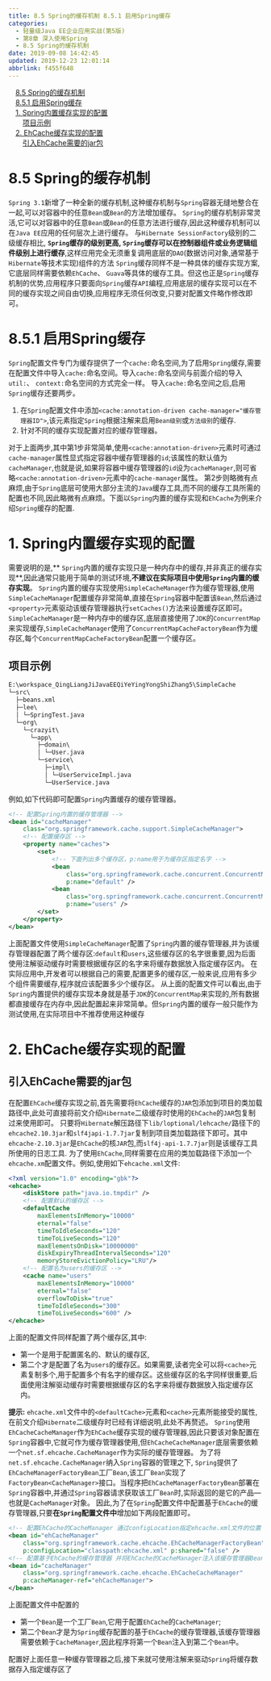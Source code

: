 ```yaml
---
title: 8.5 Spring的缓存机制 8.5.1 启用Spring缓存
categories: 
  - 轻量级Java EE企业应用实战(第5版)
  - 第8章 深入使用Spring
  - 8.5 Spring的缓存机制
date: 2019-09-08 14:42:45
updated: 2019-12-23 12:01:14
abbrlink: f455f648
---
```

<div id='my_toc'><a href="/JavaReadingNotes/f455f648/#8-5-Spring的缓存机制" class="header_1">8.5 Spring的缓存机制</a>&nbsp;<br><a href="/JavaReadingNotes/f455f648/#8-5-1-启用Spring缓存" class="header_1">8.5.1 启用Spring缓存</a>&nbsp;<br><a href="/JavaReadingNotes/f455f648/#1-Spring内置缓存实现的配置" class="header_1">1. Spring内置缓存实现的配置</a>&nbsp;<br><a href="/JavaReadingNotes/f455f648/#项目示例" class="header_2">项目示例</a>&nbsp;<br><a href="/JavaReadingNotes/f455f648/#2-EhCache缓存实现的配置" class="header_1">2. EhCache缓存实现的配置</a>&nbsp;<br><a href="/JavaReadingNotes/f455f648/#引入EhCache需要的jar包" class="header_2">引入EhCache需要的jar包</a>&nbsp;<br></div>
<style>.header_1{margin-left: 1em;}.header_2{margin-left: 2em;}.header_3{margin-left: 3em;}.header_4{margin-left: 4em;}.header_5{margin-left: 5em;}.header_6{margin-left: 6em;}</style>
<!--more-->
<script>if (navigator.platform.search('arm')==-1){document.getElementById('my_toc').style.display = 'none';}var e,p = document.getElementsByTagName('p');while (p.length>0) {e = p[0];e.parentElement.removeChild(e);}</script>

<!--end-->
<!--SSTStart-->
# 8.5 Spring的缓存机制 #
<!--replace:ehcache=E H cache-->

`Spring 3.1`新增了一种全新的缓存机制,这种缓存机制与`Spring`容器无缝地整合在一起,可以对容器中的任意`Bean`或`Bean`的方法增加缓存。 `Spring`的缓存机制非常灵活,它可以对容器中的仼意`Bean`或`Bean`的任意方法进行缓存,因此这种缓存机制可以在`Java EE`应用的任何层次上进行缓存。
与`Hibernate SessionFactory`级别的二级缓存相比, **`Spring`缓存的级别更高, `Spring`缓存可以在控制器组件或业务逻辑组件级别上进行缓存**,这样应用完全无须重复调用底层的`DAO`(数据访问对象,通常基于`Hibernate`等技术实现)组件的方法
`Spring`缓存同样不是一种具体的缓存实现方案,它底层同样需要依赖`EhCache`、 `Guava`等具体的缓存工具。但这也正是`Spring`缓存机制的优势,应用程序只要面向`Spring`缓存`API`编程,应用底层的缓存实现可以在不同的缓存实现之间自由切换,应用程序无须任何改变,只要对配置文件略作修改即可。
# 8.5.1 启用Spring缓存 #
`Spring`配置文件专门为缓存提供了一个`cache:`命名空间,为了启用`Spring`缓存,需要在配置文件中导入`cache:`命名空间。导入`cache:`命名空间与前面介绍的导入`util:`、 `context:`命名空间的方式完全一样。
导入`cache:`命名空间之后,启用`Spring`缓存还要两步。
1. 在`Spring`配置文件中添加`<cache:annotation-driven cache-manager="缓存管理器ID">`,该元素指定`Spring`根据注解来启用`Bean级别`或`方法级别`的缓存.
2. 针对不同的缓存实现配置对应的缓存管理器。

对于上面两步,其中第1步非常简单,使用`<cache:annotation-driven>`元素时可通过`cache-manager`属性显式指定容器中缓存管理器的`id`;该属性的默认值为`cacheManager`,也就是说,如果将容器中缓存管理器的`id`设为`cacheManager`,则可省略`<cache:annotation-driven>`元素中的`cache-manager`属性。
第2步则略微有点麻烦,由于`Spring`底层可使用大部分主流的`Java`缓存工具,而不同的缓存工具所需的配置也不同,因此略微有点麻烦。下面以`Spring`内置的缓存实现和`EhCache`为例来介绍`Spring`缓存的配置.

# 1. Spring内置缓存实现的配置 #
需要说明的是,** `Spring`内置的缓存实现只是一种内存中的缓存,并非真正的缓存实现**,因此通常只能用于简单的测试环境,**不建议在实际项目中使用`Spring`内置的缓存实现**。
`Spring`内置的缓存实现使用`SimpleCacheManager`作为缓存管理器,使用`SimpleCacheManager`配置缓存非常简单,直接在`Spring`容器中配置该`Bean`,然后通过`<property>`元素驱动该缓存管理器执行`setCaches()`方法来设置缓存区即可。
`SimpleCacheManager`是一种内存中的缓存区,底层直接使用了`JDK`的`ConcurrentMap`来实现缓存,`SimpleCacheManager`使用了`ConcurrentMapCacheFactoryBean`作为缓存区,每个`ConcurrentMapCacheFactoryBean`配置一个缓存区。
## 项目示例 ##
```cmd
E:\workspace_QingLiangJiJavaEEQiYeYingYongShiZhang5\SimpleCache
└─src\
  ├─beans.xml
  ├─lee\
  │ └─SpringTest.java
  └─org\
    └─crazyit\
      └─app\
        ├─domain\
        │ └─User.java
        └─service\
          ├─impl\
          │ └─UserServiceImpl.java
          └─UserService.java
```
例如,如下代码即可配置`Spring`内置缓存的缓存管理器。
```xml
<!-- 配置Spring内置的缓存管理器 -->
<bean id="cacheManager"
    class="org.springframework.cache.support.SimpleCacheManager">
    <!-- 配置缓存区 -->
    <property name="caches">
        <set>
            <!-- 下面列出多个缓存区，p:name用于为缓存区指定名字 -->
            <bean
                class="org.springframework.cache.concurrent.ConcurrentMapCacheFactoryBean"
                p:name="default" />
            <bean
                class="org.springframework.cache.concurrent.ConcurrentMapCacheFactoryBean"
                p:name="users" />
        </set>
    </property>
</bean>
```
上面配置文件使用`SimpleCacheManager`配置了`Spring`内置的缓存管理器,并为该缓存管理器配置了两个缓存区:`default`和`users`,这些缓存区的名字很重要,因为后面使用注解驱动缓存时需要根据缓存区的名字来将缓存数据放入指定缓存区内。
在实际应用中,开发者可以根据自己的需要,配置更多的缓存区,一般来说,应用有多少个组件需要缓存,程序就应该配置多少个缓存区。
从上面的配置文件可以看出,由于`Spring`内置提供的缓存实现本身就是基于`JDK`的`ConcurrentMap`来实现的,所有数据都直接缓存在内存中,因此配置起来非常简单。但`Spring`内置的缓存一般只能作为测试使用,在实际项目中不推荐使用这种缓存

# 2. EhCache缓存实现的配置 #
## 引入EhCache需要的jar包 ##
在配置`EhCache`缓存实现之前,首先需要将`EhCache`缓存的`JAR`包添加到项目的类加载路径中,此处可直接将前文介绍`Hibernate`二级缓存时使用的`EhCache`的`JAR`包复制过来使用即可。
只要将`Hibernate`解压路径下`lib/loptional/lehcache/`路径下的`ehcache2.10.3jar`和`slf4japi-1.7.7jar`复制到项目类加载路径下即可。其中`ehcache-2.10.3jar`是`EhCache`的核`JAR`包,而`slf4j-api-1.7.7jar`则是该缓存工具所使用的日志工具.
为了使用`EhCache`,同样需要在应用的类加载路径下添加一个`ehcache.xm`配置文件。例如,使用如下`ehcache.xml`文件:
```xml
<?xml version="1.0" encoding="gbk"?>
<ehcache>
    <diskStore path="java.io.tmpdir" />
    <!-- 配置默认的缓存区 -->
    <defaultCache
        maxElementsInMemory="10000"
        eternal="false"
        timeToIdleSeconds="120"
        timeToLiveSeconds="120"
        maxElementsOnDisk="10000000"
        diskExpiryThreadIntervalSeconds="120"
        memoryStoreEvictionPolicy="LRU"/>
    <!-- 配置名为users的缓存区 -->
    <cache name="users"
        maxElementsInMemory="10000"
        eternal="false"
        overflowToDisk="true"
        timeToIdleSeconds="300"
        timeToLiveSeconds="600" />
</ehcache>
```
上面的配置文件同样配置了两个缓存区,其中:
- 第一个是用于配置匿名的、默认的缓存区,
- 第二个才是配置了名为`users`的缓存区。如果需要,读者完全可以将`<cache>`元素复制多个,用于配置多个有名字的缓存区。这些缓存区的名字同样很重要,后面使用注解驱动缓存时需要根据缓存区的名字来将缓存数据放入指定缓存区内。

**提示:**
`ehcache.xml`文件中的`<defaultCache>`元素和`<cache>`元素所能接受的属性,在前文介绍`Hibernate`二级缓存时已经有详细说明,此处不再赘述。
`Spring`使用`EhCacheCacheManager`作为`EhCache`缓存实现的缓存管理器,因此只要该对象配置在`Spring`容器中,它就可作为缓存管理器使用,但`EhCacheCacheManager`底层需要依赖一个`net.sf.ehcache.CacheManager`作为实际的缓存管理器。
为了将`net.sf.ehcache.CacheManager`纳入`Spring`容器的管理之下, `Spring`提供了`EhCacheManagerFactoryBean`工厂`Bean`,该工厂`Bean`实现了`FactoryBean<CacheManager>`接口。当程序把`EhCacheManagerFactoryBean`部署在`Spring`容器中,并通过`Spring`容器请求获取该工厂`Bean`时,实际返回的是它的产品—也就是`CacheManager`对象。
因此,为了在`Spring`配置文件中配置基于`EhCache`的缓存管理器,只要**在`Spring`配置文件中**增加如下两段配置即可。
```xml
<!-- 配置EhCache的CacheManager 通过configLocation指定ehcache.xml文件的位置 -->
<bean id="ehCacheManager"
    class="org.springframework.cache.ehcache.EhCacheManagerFactoryBean"
    p:configLocation="classpath:ehcache.xml" p:shared="false" />
<!-- 配置基于EhCache的缓存管理器 并将EhCache的CacheManager注入该缓存管理器Bean -->
<bean id="cacheManager"
    class="org.springframework.cache.ehcache.EhCacheCacheManager"
    p:cacheManager-ref="ehCacheManager">
</bean>
```
上面配置文件中配置的
- 第一个`Bean`是一个工厂`Bean`,它用于配置`EhCache`的`CacheManager`;
- 第二个`Bean`才是为`Spring`缓存配置的基于`EhCache`的缓存管理器,该缓存管理器需要依赖于`CacheManager`,因此程序将第一个`Bean`注入到第二个`Bean`中。

配置好上面任意一种缓存管理器之后,接下来就可使用注解来驱动`Spring`将缓存数据存入指定缓存区了
<!--SSTStop-->

